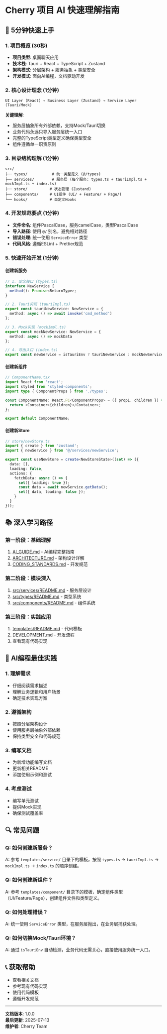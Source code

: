 # Cherry 项目 AI 快速理解指南

## 🚀 5分钟快速上手

### 1. 项目概览 (30秒)
- **项目类型**: 桌面聊天应用
- **技术栈**: Tauri + React + TypeScript + Zustand
- **架构模式**: 分层架构 + 服务抽象 + 类型安全
- **开发模式**: 面向AI编程，文档驱动开发

### 2. 核心设计理念 (1分钟)
```
UI Layer (React) → Business Layer (Zustand) → Service Layer (Tauri/Mock)
```

**关键理解**:
- 服务层抽象所有外部依赖，支持Mock/Tauri切换
- 业务代码永远只导入服务层统一入口
- 完整的TypeScript类型定义确保类型安全
- 组件遵循单一职责原则

### 3. 目录结构理解 (1分钟)
```
src/
├── types/           # 统一类型定义 (@/types)
├── services/        # 服务层 (每个服务: types.ts + tauriImpl.ts + mockImpl.ts + index.ts)
├── store/          # 状态管理 (Zustand)
├── components/     # UI组件 (UI/ + Feature/ + Page/)
└── hooks/          # 自定义Hooks
```

### 4. 开发规范要点 (1分钟)
- **文件命名**: 组件PascalCase，服务camelCase，类型PascalCase
- **导入路径**: 使用 `@/` 别名，避免相对路径
- **错误处理**: 统一使用 `ServiceError` 类型
- **代码风格**: 遵循ESLint + Prettier规范

### 5. 快速开始开发 (1分钟)

#### 创建新服务
```typescript
// 1. 定义接口 (types.ts)
interface NewService {
  method(): Promise<ReturnType>;
}

// 2. Tauri实现 (tauriImpl.ts)
export const tauriNewService: NewService = {
  method: async () => await invoke('cmd_method')
};

// 3. Mock实现 (mockImpl.ts)
export const mockNewService: NewService = {
  method: async () => mockData
};

// 4. 导出入口 (index.ts)
export const newService = isTauriEnv ? tauriNewService : mockNewService;
```

#### 创建新组件
```typescript
// ComponentName.tsx
import React from 'react';
import styled from 'styled-components';
import type { ComponentProps } from './types';

const ComponentName: React.FC<ComponentProps> = ({ prop1, children }) => {
  return <Container>{children}</Container>;
};

export default ComponentName;
```

#### 创建新Store
```typescript
// store/newStore.ts
import { create } from 'zustand';
import { newService } from '@/services/newService';

export const useNewStore = create<NewStoreState>((set) => ({
  data: [],
  loading: false,
  actions: {
    fetchData: async () => {
      set({ loading: true });
      const data = await newService.getData();
      set({ data, loading: false });
    }
  }
}));
```

## 📚 深入学习路径

### 第一阶段：基础理解
1. [AI_GUIDE.md](./AI_GUIDE.md) - AI编程完整指南
2. [ARCHITECTURE.md](./ARCHITECTURE.md) - 架构设计详解
3. [CODING_STANDARDS.md](./CODING_STANDARDS.md) - 开发规范

### 第二阶段：模块深入
1. [src/services/README.md](./src/services/README.md) - 服务层设计
2. [src/types/README.md](./src/types/README.md) - 类型系统
3. [src/components/README.md](./src/components/README.md) - 组件系统

### 第三阶段：实践应用
1. [templates/README.md](./templates/README.md) - 代码模板
2. [DEVELOPMENT.md](./DEVELOPMENT.md) - 开发流程
3. 查看现有代码实现

## 🎯 AI编程最佳实践

### 1. 理解需求
- 仔细阅读需求描述
- 理解业务逻辑和用户场景
- 确定技术实现方案

### 2. 遵循架构
- 按照分层架构设计
- 使用服务层抽象外部依赖
- 保持类型安全和代码规范

### 3. 编写文档
- 为新增功能编写文档
- 更新相关README
- 添加使用示例和测试

### 4. 考虑测试
- 编写单元测试
- 提供Mock实现
- 确保测试覆盖率

## 🔍 常见问题

### Q: 如何创建新服务？
A: 参考 `templates/service/` 目录下的模板，按照 `types.ts` → `tauriImpl.ts` → `mockImpl.ts` → `index.ts` 的顺序创建。

### Q: 如何创建新组件？
A: 参考 `templates/component/` 目录下的模板，确定组件类型（UI/Feature/Page），创建组件文件和类型定义。

### Q: 如何处理错误？
A: 统一使用 `ServiceError` 类型，在服务层抛出，在业务层捕获处理。

### Q: 如何切换Mock/Tauri环境？
A: 通过 `isTauriEnv` 自动检测，业务代码无需关心，直接使用服务统一入口。

## 📞 获取帮助

- 查看相关文档
- 参考现有代码实现
- 使用代码模板
- 遵循开发规范

---

**文档版本**: 1.0.0  
**最后更新**: 2025-07-13  
**维护者**: Cherry Team 
